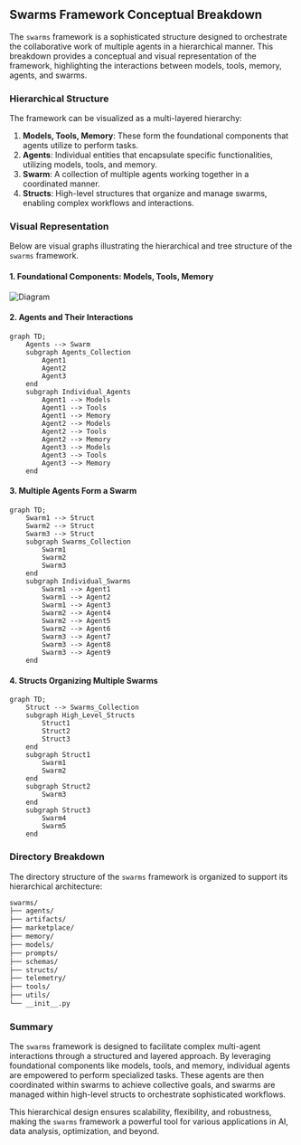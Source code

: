 ## Swarms Framework Conceptual Breakdown

The `swarms` framework is a sophisticated structure designed to orchestrate the collaborative work of multiple agents in a hierarchical manner. This breakdown provides a conceptual and visual representation of the framework, highlighting the interactions between models, tools, memory, agents, and swarms.

### Hierarchical Structure

The framework can be visualized as a multi-layered hierarchy:

1. **Models, Tools, Memory**: These form the foundational components that agents utilize to perform tasks.
2. **Agents**: Individual entities that encapsulate specific functionalities, utilizing models, tools, and memory.
3. **Swarm**: A collection of multiple agents working together in a coordinated manner.
4. **Structs**: High-level structures that organize and manage swarms, enabling complex workflows and interactions.

### Visual Representation

Below are visual graphs illustrating the hierarchical and tree structure of the `swarms` framework.

#### 1. Foundational Components: Models, Tools, Memory

![Diagram](assets/img/agent_def.png)

#### 2. Agents and Their Interactions

```mermaid
graph TD;
    Agents --> Swarm
    subgraph Agents_Collection
        Agent1
        Agent2
        Agent3
    end
    subgraph Individual_Agents
        Agent1 --> Models
        Agent1 --> Tools
        Agent1 --> Memory
        Agent2 --> Models
        Agent2 --> Tools
        Agent2 --> Memory
        Agent3 --> Models
        Agent3 --> Tools
        Agent3 --> Memory
    end
```

#### 3. Multiple Agents Form a Swarm

```mermaid
graph TD;
    Swarm1 --> Struct
    Swarm2 --> Struct
    Swarm3 --> Struct
    subgraph Swarms_Collection
        Swarm1
        Swarm2
        Swarm3
    end
    subgraph Individual_Swarms
        Swarm1 --> Agent1
        Swarm1 --> Agent2
        Swarm1 --> Agent3
        Swarm2 --> Agent4
        Swarm2 --> Agent5
        Swarm2 --> Agent6
        Swarm3 --> Agent7
        Swarm3 --> Agent8
        Swarm3 --> Agent9
    end
```

#### 4. Structs Organizing Multiple Swarms

```mermaid
graph TD;
    Struct --> Swarms_Collection
    subgraph High_Level_Structs
        Struct1
        Struct2
        Struct3
    end
    subgraph Struct1
        Swarm1
        Swarm2
    end
    subgraph Struct2
        Swarm3
    end
    subgraph Struct3
        Swarm4
        Swarm5
    end
```

### Directory Breakdown

The directory structure of the `swarms` framework is organized to support its hierarchical architecture:

```sh
swarms/
├── agents/
├── artifacts/
├── marketplace/
├── memory/
├── models/
├── prompts/
├── schemas/
├── structs/
├── telemetry/
├── tools/
├── utils/
└── __init__.py
```

### Summary

The `swarms` framework is designed to facilitate complex multi-agent interactions through a structured and layered approach. By leveraging foundational components like models, tools, and memory, individual agents are empowered to perform specialized tasks. These agents are then coordinated within swarms to achieve collective goals, and swarms are managed within high-level structs to orchestrate sophisticated workflows.

This hierarchical design ensures scalability, flexibility, and robustness, making the `swarms` framework a powerful tool for various applications in AI, data analysis, optimization, and beyond.
